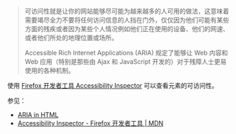 > 可访问性就是让你的网站能够尽可能为越来越多的人可用的做法，这意味着需要竭尽全力不要将任何访问信息的人挡在门外，仅仅因为他们可能有某些方面的残疾或者因为某些个人情况例如他们正在使用的设备、他们的网速、或者他们所处的地理位置或场所。
>
> Accessible Rich Internet Applications (ARIA) 规定了能够让 Web 内容和 Web 应用（特别是那些由 Ajax 和 JavaScript 开发的）对于残障人士更易使用的各种机制。

使用 [Firefox 开发者工具 Accessibility Inspector](https://developer.mozilla.org/zh-CN/docs/Tools/Accessibility_inspector) 可以查看元素的可访问性。

参见：

-   [ARIA in HTML](https://www.w3.org/TR/html-aria)
-   [Accessibility Inspector - Firefox 开发者工具 | MDN](https://developer.mozilla.org/zh-CN/docs/Tools/Accessibility_inspector)
